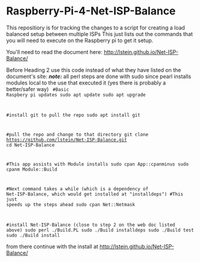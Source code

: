 # Raspberry-Pi-4-Net-ISP-Balance
This repositiory is for tracking the changes to a script for creating a load balanced setup between multiple ISPs
This just lists out the commands that you will need to execute on the Raspberry pi to get it setup.

You'll need to read the document here:
http://lstein.github.io/Net-ISP-Balance/

Before Heading 2 use this code instead of what they have listed on the document's site:
***note:*** all perl steps are done with sudo since pearl installs modules local to the use that executed it (yes there is probably a better/safer way)
<code>
#Basic Raspbery pi updates
sudo apt update
sudo apt upgrade

#install git to pull the repo
sudo apt install git

#pull the repo and change to that directory
git clone https://github.com/lstein/Net-ISP-Balance.git
cd Net-ISP-Balance

#This app assists with Module installs
sudo cpan App::cpanminus
sudo cpanm Module::Build

#Next command takes a while (which is a dependency of Net-ISP-Balance, which would get installed at "installdeps")
#This just speeds up the steps ahead
sudo cpan Net::Netmask

#install Net-ISP-Balance (close to step 2 on the web doc listed above)
sudo perl ./Build.PL
sudo ./Build installdeps
sudo ./Build test
sudo ./Build install
</code>

from there continue with the install at http://lstein.github.io/Net-ISP-Balance/

